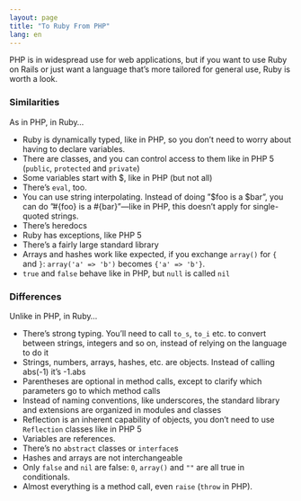 ```yaml
---
layout: page
title: "To Ruby From PHP"
lang: en
---
```


PHP is in widespread use for web applications, but if you want to use
Ruby on Rails or just want a language that’s more tailored for general
use, Ruby is worth a look.

### Similarities

As in PHP, in Ruby…

* Ruby is dynamically typed, like in PHP, so you don’t need to worry
  about having to declare variables.
* There are classes, and you can control access to them like in PHP 5
  (`public`, `protected` and `private`)
* Some variables start with $, like in PHP (but not all)
* There’s `eval`, too.
* You can use string interpolating. Instead of doing ”$foo is a $bar”,
  you can do ”#\{foo} is a #\{bar}”—like in PHP, this doesn’t apply for
  single-quoted strings.
* There’s heredocs
* Ruby has exceptions, like PHP 5
* There’s a fairly large standard library
* Arrays and hashes work like expected, if you exchange `array()` for
  `{` and `}`\: `array('a' => 'b')` becomes `{'a' => 'b'}`.
* `true` and `false` behave like in PHP, but `null` is called `nil`

### Differences

Unlike in PHP, in Ruby…

* There’s strong typing. You’ll need to call `to_s`, `to_i` etc. to
  convert between strings, integers and so on, instead of relying on the
  language to do it
* Strings, numbers, arrays, hashes, etc. are objects. Instead of calling
  abs(-1) it’s -1.abs
* Parentheses are optional in method calls, except to clarify which
  parameters go to which method calls
* Instead of naming conventions, like underscores, the standard library
  and extensions are organized in modules and classes
* Reflection is an inherent capability of objects, you don’t need to use
  `Reflection` classes like in PHP 5
* Variables are references.
* There’s no `abstract` classes or `interface`s
* Hashes and arrays are not interchangeable
* Only `false` and `nil` are false: `0`, `array()` and `""` are all true
  in conditionals.
* Almost everything is a method call, even `raise` (`throw` in PHP).

